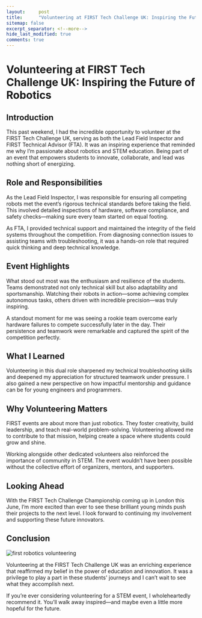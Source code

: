 ```yaml
---
layout:     post
title:      "Volunteering at FIRST Tech Challenge UK: Inspiring the Future of Robotics"
sitemap: false
excerpt_separator: <!--more-->
hide_last_modified: true
comments: true
---
```


# Volunteering at FIRST Tech Challenge UK: Inspiring the Future of Robotics

## Introduction

This past weekend, I had the incredible opportunity to volunteer at the FIRST Tech Challenge UK, serving as both the Lead Field Inspector and FIRST Technical Advisor (FTA). It was an inspiring experience that reminded me why I’m passionate about robotics and STEM education. Being part of an event that empowers students to innovate, collaborate, and lead was nothing short of energizing.

<!--more-->

## Role and Responsibilities

As the Lead Field Inspector, I was responsible for ensuring all competing robots met the event’s rigorous technical standards before taking the field. This involved detailed inspections of hardware, software compliance, and safety checks—making sure every team started on equal footing.

As FTA, I provided technical support and maintained the integrity of the field systems throughout the competition. From diagnosing connection issues to assisting teams with troubleshooting, it was a hands-on role that required quick thinking and deep technical knowledge.

## Event Highlights

What stood out most was the enthusiasm and resilience of the students. Teams demonstrated not only technical skill but also adaptability and sportsmanship. Watching their robots in action—some achieving complex autonomous tasks, others driven with incredible precision—was truly inspiring.

A standout moment for me was seeing a rookie team overcome early hardware failures to compete successfully later in the day. Their persistence and teamwork were remarkable and captured the spirit of the competition perfectly.

## What I Learned

Volunteering in this dual role sharpened my technical troubleshooting skills and deepened my appreciation for structured teamwork under pressure. I also gained a new perspective on how impactful mentorship and guidance can be for young engineers and programmers.

## Why Volunteering Matters

FIRST events are about more than just robotics. They foster creativity, build leadership, and teach real-world problem-solving. Volunteering allowed me to contribute to that mission, helping create a space where students could grow and shine.

Working alongside other dedicated volunteers also reinforced the importance of community in STEM. The event wouldn’t have been possible without the collective effort of organizers, mentors, and supporters.

## Looking Ahead

With the FIRST Tech Challenge Championship coming up in London this June, I’m more excited than ever to see these brilliant young minds push their projects to the next level. I look forward to continuing my involvement and supporting these future innovators.

## Conclusion

![first robotics volunteering](../images/first-robotics.png)

Volunteering at the FIRST Tech Challenge UK was an enriching experience that reaffirmed my belief in the power of education and innovation. It was a privilege to play a part in these students' journeys and I can’t wait to see what they accomplish next.

If you’re ever considering volunteering for a STEM event, I wholeheartedly recommend it. You’ll walk away inspired—and maybe even a little more hopeful for the future.
